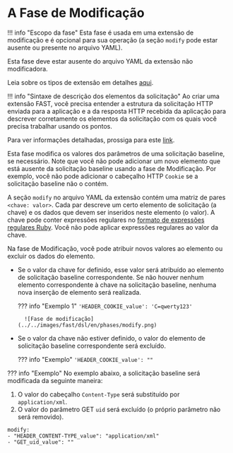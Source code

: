 [link-points]:          points/intro.md
[link-ruby-regexp]:     http://ruby-doc.org/core-2.6.1/doc/regexp_rdoc.html
[link-ext-logic]:       logic.md

[img-modify]:           ../../images/fast/dsl/common/phases/modify.png

# A Fase de Modificação

!!! info "Escopo da fase"
   Esta fase é usada em uma extensão de modificação e é opcional para sua operação (a seção `modify` pode estar ausente ou presente no arquivo YAML).

   Esta fase deve estar ausente do arquivo YAML da extensão não modificadora.
   
   Leia sobre os tipos de extensão em detalhes [aqui][link-ext-logic].

!!! info "Sintaxe de descrição dos elementos da solicitação"
   Ao criar uma extensão FAST, você precisa entender a estrutura da solicitação HTTP enviada para a aplicação e a da resposta HTTP recebida da aplicação para descrever corretamente os elementos da solicitação com os quais você precisa trabalhar usando os pontos.

   Para ver informações detalhadas, prossiga para este [link][link-points].
   
Esta fase modifica os valores dos parâmetros de uma solicitação baseline, se necessário. Note que você não pode adicionar um novo elemento que está ausente da solicitação baseline usando a fase de Modificação. Por exemplo, você não pode adicionar o cabeçalho HTTP `Cookie` se a solicitação baseline não o contém.

A seção `modify` no arquivo YAML da extensão contém uma matriz de pares `<chave: valor>`. Cada par descreve um certo elemento de solicitação (a chave) e os dados que devem ser inseridos neste elemento (o valor). A chave pode conter expressões regulares no [formato de expressões regulares Ruby][link-ruby-regexp]. Você não pode aplicar expressões regulares ao valor da chave.

Na fase de Modificação, você pode atribuir novos valores ao elemento ou excluir os dados do elemento.

* Se o valor da chave for definido, esse valor será atribuído ao elemento de solicitação baseline correspondente. Se não houver nenhum elemento correspondente à chave na solicitação baseline, nenhuma nova inserção de elemento será realizada.
    
    ??? info "Exemplo 1"
        `'HEADER_COOKIE_value': 'C=qwerty123'`

        ![Fase de modificação](../../images/fast/dsl/en/phases/modify.png)

* Se o valor da chave não estiver definido, o valor do elemento de solicitação baseline correspondente será excluído.
    
    ??? info "Exemplo"
        `'HEADER_COOKIE_value': ""`

??? info "Exemplo"
  No exemplo abaixo, a solicitação baseline será modificada da seguinte maneira:

  1.  O valor do cabeçalho `Content-Type` será substituído por `application/xml`.
  2.  O valor do parâmetro GET `uid` será excluído (o próprio parâmetro não será removido).

  ```
  modify:
  - "HEADER_CONTENT-TYPE_value": "application/xml"
  - "GET_uid_value": ""
  ```